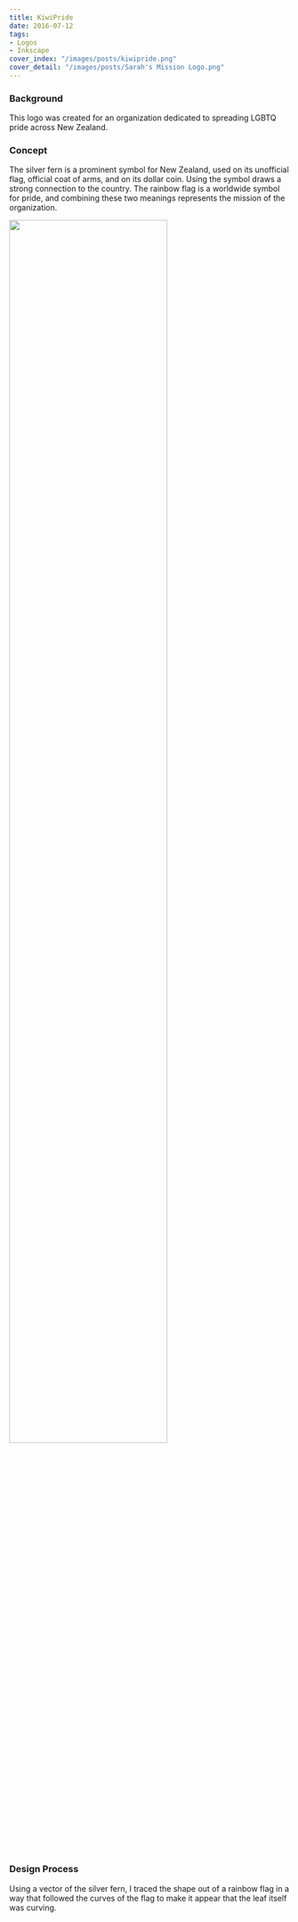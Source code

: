 ```yaml
---
title: KiwiPride
date: 2016-07-12
tags:
- Logos
- Inkscape
cover_index: "/images/posts/kiwipride.png"
cover_detail: "/images/posts/Sarah's Mission Logo.png"
---
```

### Background
This logo was created for an organization dedicated to spreading LGBTQ pride across New Zealand.

### Concept
The silver fern is a prominent symbol for New Zealand, used on its unofficial flag, official coat of arms, and on its dollar coin. Using the symbol draws a strong connection to the country. The rainbow flag is a worldwide symbol for pride, and combining these two meanings represents the mission of the organization.

<img src="/images/posts/kiwipride.png" style="width: 75%">

### Design Process
Using a vector of the silver fern, I traced the shape out of a rainbow flag in a way that followed the curves of the flag to make it appear that the leaf itself was curving.
